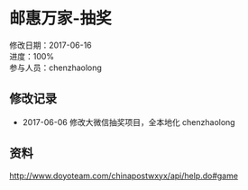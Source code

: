 # 邮惠万家-抽奖
修改日期：2017-06-16  
进度：100%  
参与人员：chenzhaolong 

## 修改记录 
- 2017-06-06 
修改大微信抽奖项目，全本地化 chenzhaolong   


## 资料
http://www.doyoteam.com/chinapostwxyx/api/help.do#game
